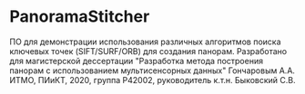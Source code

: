 # PanoramaStitcher

ПО для демонстрации использования различных алгоритмов поиска ключевых точек (SIFT/SURF/ORB) для создания панорам.
Разработано для магистерской дессертации "Разработка метода построения панорам с использованием мультисенсорных данных" Гончаровым А.А.
ИТМО, ПИиКТ, 2020, группа P42002, руководитель к.т.н. Быковский С.В.

